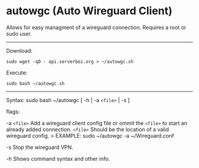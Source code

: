 # autowgc (Auto Wireguard Client)
Allows for easy managment of a wireguard connection. Requires a root or sudo user.


------------
Download:

`sudo wget -qO - api.serverboi.org > ~/autowgc.sh`

Execute:

`sudo bash ~/autowgc.sh`

------------

Syntax: 	 sudo bash ~/autowgc	  [ 	-h  	| -a `<file>` |  -s  	 ]

 flags:
 
 -a  `<file>`  Add a wireguard client config file or ommit the `<file>` to start an already added connection.
               `<file>` Should be the location of a valid wireguard config. > EXAMPLE: sudo ~/autowgc -a ~/Wireguard.conf
 
 -s           	Stop the wireguard VPN.
 
 -h           	Shows command syntax and other info.
